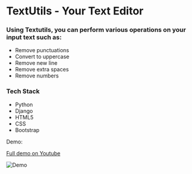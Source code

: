 # TextUtils - Your Text Editor #

### Using Textutils, you can perform various operations on your input text such as: ###

- Remove punctuations
- Convert to uppercase
- Remove new line
- Remove extra spaces
- Remove numbers

### Tech Stack ###

- Python
- Django
- HTML5
- CSS
- Bootstrap

Demo:

[Full demo on Youtube](https://youtu.be/cbFGT_o93jY)

![Demo](https://j.gifs.com/pZpZYm.gif)

